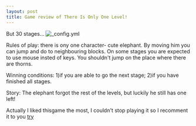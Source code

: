 ```yaml
---
layout: post
title: Game review of There Is Only One Level!
---
```

But 30 stages...
![_config.yml](http://toonbarn.com/wordpress/wp-content/uploads/2009/09/this-is-the-only-level.jpg)

Rules of play: there is ony one character- cute elephant. By moving him you can jump and do to neighbouring blocks. On some stages you are expected to use mouse insted of keys. You shouldn't jump on the place where there are thorns.

Winning conditions: 1)if you are able to go the next stage; 2)if you have finished all stages.
 
Story: The elephant forgot the rest of the levels, but luckily he still has one left!

Actually I liked thisgame the most, I couldn't stop playing it so I recomment it to you [try](http://www.onemorelevel.com/game/there_is_only_one_level)
